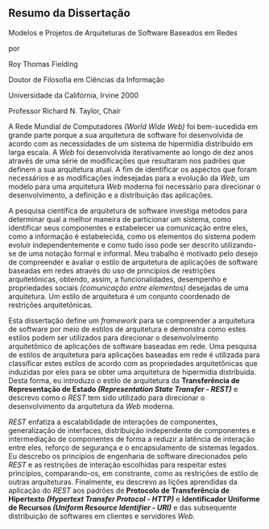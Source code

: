 Resumo da Dissertação
--------------

Modelos e Projetos de Arquiteturas de Software Baseados em Redes

por

Roy Thomas Fielding

Doutor de Filosofia em Ciências da Informação

Universidade da Califórnia, Irvine 2000

Professor Richard N. Taylor, Chair


A Rede Mundial de Computadores *(World Wide Web)* foi bem-sucedida em grande parte porque a sua arquitetura de software foi desenvolvida de acordo com as necessidades de um sistema de hipermídia distribuído em larga escala. A *Web* foi desenvolvida iterativamente ao longo de dez anos através de uma série de modificações que resultaram nos padrões que definem a sua arquitetura atual. A fim de identificar os aspectos que foram necessários e as modificações indesejadas para a evolução da *Web*, um modelo para uma arquitetura *Web* moderna foi necessário para direcionar o desenvolvimento, a definição e a distribuição das aplicações.

A pesquisa científica de arquitetura de software investiga métodos para determinar qual a melhor maneira de particionar um sistema, como identificar seus componentes e estabelecer ua comunicação entre eles, como a informação é estabelecida, como os elementos do sistema podem evoluir independentemente e como tudo isso pode ser descrito utilizando-se de uma notação formal e informal. Meu trabalho é motivado pelo desejo de compreender e avaliar o estilo de arquitetura de aplicações de software baseadas em redes através do uso de princípios de restrições arquitetônicas, obtendo, assim, a funcionalidades, desempenho e propriedades sociais *(comunicação entre elementos)* desejadas de uma arquitetura. Um estilo de arquitetura é um conjunto coordenado de restrições arquitetônicas.

Esta dissertação define um *framework* para se compreender a arquitetura de software por meio de estilos de arquitetura e demonstra como estes estilos podem ser utilizados para direcionar o desenvolvimento arquitetônico de aplicações de software baseadas em rede. Uma pesquisa de estilos de arquitetura para aplicações baseadas em rede é utilizada para classificar estes estilos de acordo com as propriedades arquitetônicas que induzidas por eles para se obter uma arquitetura de hipermídia distribuída. Desta forma, eu introduzo o estilo de arquitetura da **Transferência de Representação de Estado _(Representation State Transfer - REST)_** e descrevo como o *REST* tem sido utilizado para direcionar o desenvolvimento da arquitetura da *Web* moderna.

*REST* enfatiza a escalabilidade de interações de componentes, generalização de interfaces, distribuição independente de componentes e intermediação  de componentes de forma a reduzir a latência de interação entre eles, reforço de segurança e o encapsulamento de sistemas legados. Eu descrebo os princípios de engenharia de software direcionados pelo *REST* e as restrições de interação escolhidas para respeitar estes princípios, comparando-os, em constrante, como as restrições de estilo de outras arquiteturas. Finalmente, eu descrevo as lições aprendidas da aplicação do *REST* aos padrões de **Protocolo de Transferência de Hipertexto _(Hypertext Transfer Protocol - HTTP)_** e **Identificador Uniforme de Recursos _(Uniform Resource Identifier - URI)_** e das subsequente distribuição de softwares em clientes e servidores *Web*. 
